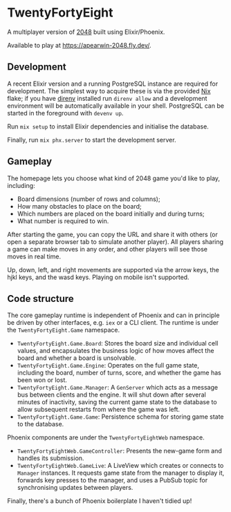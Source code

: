 # TwentyFortyEight

A multiplayer version of [2048](https://play2048.co/) built using Elixir/Phoenix.

Available to play at https://apearwin-2048.fly.dev/.

## Development

A recent Elixir version and a running PostgreSQL instance are required for development.
The simplest way to acquire these is via the provided [Nix](https://nixos.org/) flake; if you have [direnv](https://direnv.net/) installed run `direnv allow` and a development environment will be automatically available in your shell.
PostgreSQL can be started in the foreground with `devenv up`.

Run `mix setup` to install Elixir dependencies and initialise the database.

Finally, run `mix phx.server` to start the development server.

## Gameplay

The homepage lets you choose what kind of 2048 game you'd like to play, including:

- Board dimensions (number of rows and columns);
- How many obstacles to place on the board;
- Which numbers are placed on the board initially and during turns;
- What number is required to win.

After starting the game, you can copy the URL and share it with others (or open a separate browser tab to simulate another player).
All players sharing a game can make moves in any order, and other players will see those moves in real time.

Up, down, left, and right movements are supported via the arrow keys, the hjkl keys, and the wasd keys.
Playing on mobile isn't supported.

## Code structure

The core gameplay runtime is independent of Phoenix and can in principle be driven by other interfaces, e.g. `iex` or a CLI client.
The runtime is under the `TwentyFortyEight.Game` namespace.

- `TwentyFortyEight.Game.Board`: Stores the board size and individual cell values, and encapsulates the business logic of how moves affect the board and whether a board is unsolvable.
- `TwentyFortyEight.Game.Engine`: Operates on the full game state, including the board, number of turns, score, and whether the game has been won or lost.
- `TwentyFortyEight.Game.Manager`: A `GenServer` which acts as a message bus between clients and the engine. It will shut down after several minutes of inactivity, saving the current game state to the database to allow subsequent restarts from where the game was left.
- `TwentyFortyEight.Game.Game`: Persistence schema for storing game state to the database.

Phoenix components are under the `TwentyFortyEightWeb` namespace.

- `TwentyFortyEightWeb.GameController`: Presents the new-game form and handles its submission.
- `TwentyFortyEightWeb.GameLive`: A LiveView which creates or connects to `Manager` instances. It requests game state from the manager to display it, forwards key presses to the manager, and uses a PubSub topic for synchronising updates between players.

Finally, there's a bunch of Phoenix boilerplate I haven't tidied up!